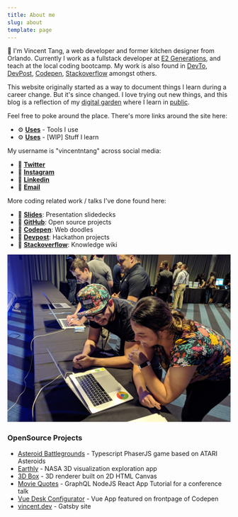 ```yaml
---
title: About me
slug: about
template: page
---
```


👋 I'm Vincent Tang, a web developer and former kitchen designer from Orlando. Currently I work as a fullstack developer at [E2 Generations](https://www.e2gens.com/), and teach at the local coding bootcamp. My work is also found in [DevTo](https://dev.to/vincentntang), [DevPost](https://devpost.com/vincentntang), [Codepen](https://codepen.io/vincentntang), [Stackoverflow](https://stackoverflow.com/users/3258462/vincent-tang) amongst others.

This website originally started as a way to document things I learn during a career change. But it's since changed. I love trying out new things, and this blog is a reflection of my [digital garden](https://joelhooks.com/digital-garden) where I learn in [public](https://www.swyx.io/writing/learn-in-public/).

Feel free to poke around the place. There's more links around the site here:

- ⚙️ **[Uses](/uses)** - Tools I use
- ⚙️ **[Uses](/today-i-learned)** - [WIP] Stuff I learn

My username is "vincentntang" across social media:

- 👋 **[Twitter](https://twitter.com/vincentntang)**
- 👋 **[Instagram](https://instagram.com/vincentntang)**
- 👋 **[Linkedin](https://linkedin.com/in/vincentntang)**
- 👋 **[Email](mailto:vincentntang+mydomain@gmail.com)**

More coding related work / talks I've done found here:

- 💾 **[Slides](https://slides.com/vincentntang/)**: Presentation slidedecks
- 💾 **[GitHub](https://github.com/vincentntang)**: Open source projects
- 💾 **[Codepen](https://codepen.io/vincentntang)**: Web doodles
- 💾 **[Devpost](https://devpost.com/vincentntang)**: Hackathon projects
- 💾 **[Stackoverflow](https://stackoverflow.com/users/3258462/vincent-tang)**: Knowledge wiki

<!-- ![Me](../common/vincentIDGAF.jpg) -->
![Teaching](../common/teaching_bootcamp.jpg)

### OpenSource Projects

- [Asteroid Battlegrounds](https://github.com/vincentntang/asteroid_battlegrounds) - Typescript PhaserJS game based on ATARI Asteroids
- [Earthly](https://github.com/vincentntang/2018spaceappschallenge) - NASA 3D visualization exploration app
- [3D Box](https://github.com/vincentntang/canvas-vanishing-points) - 3D renderer built on 2D HTML Canvas
- [Movie Quotes](https://github.com/vincentntang/graphql-movie-quotes) - GraphQL NodeJS React App Tutorial for a conference talk
- [Vue Desk Configurator](https://codepen.io/vincentntang/pen/LKgWbv) - Vue App featured on frontpage of Codepen
- [vincent.dev](https://www.vincentntang.com/) - Gatsby site
